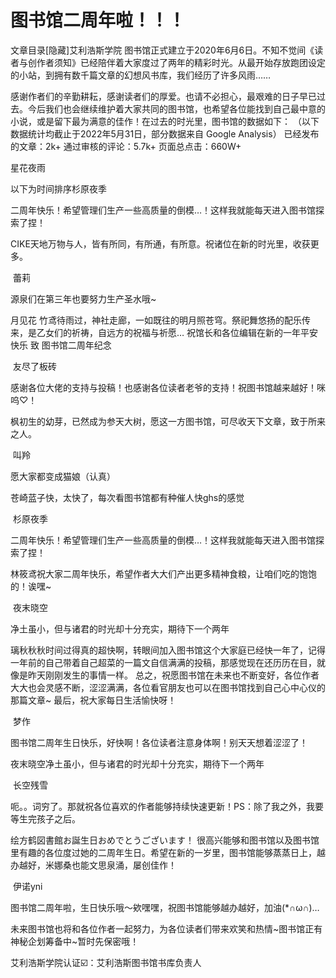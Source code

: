 # 图书馆二周年啦！！！

文章目录[隐藏]艾利浩斯学院 图书馆正式建立于2020年6月6日。不知不觉间《读者与创作者须知》已经陪伴着大家度过了两年的精彩时光。从最开始存放跑团设定的小站，到拥有数千篇文章的幻想风书库，我们经历了许多风雨……

感谢作者们的辛勤耕耘，感谢读者们的厚爱。也请不必担心，最艰难的日子早已过去。今后我们也会继续维护着大家共同的图书馆，也希望各位能找到自己最中意的小说，或是留下最为满意的佳作！在过去的时光里，图书馆的数据如下：
（以下数据统计均截止于2022年5月31日，部分数据来自 Google Analysis）
已经发布的文章：2k+
通过审核的评论：5.7k+
页面总点击：660W+

星花夜雨

以下为时间排序杉原夜季

二周年快乐！希望管理们生产一些高质量的倒模…！这样我就能每天进入图书馆探索了捏！ 

CIKE天地万物与人，皆有所同，有所通，有所意。祝诸位在新的时光里，收获更多。

 蕾莉

源泉们在第三年也要努力生产圣水哦~ 

月见花 竹鸢待雨过，神社走廊，一如既往的明月照苍穹。祭祀舞悠扬的配乐传来，是乙女们的祈祷，自远方的祝福与祈愿…
祝馆长和各位编辑在新的一年平安快乐
致 图书馆二周年纪念

 友尽了板砖

感谢各位大佬的支持与投稿！也感谢各位读者老爷的支持！祝图书馆越来越好！咪呜♡！ 

枫初生的幼芽，已然成为参天大树，愿这一方图书馆，可尽收天下文章，致于所来之人。

 叫羚

愿大家都变成猫娘（认真） 

苍崎蓝子快，太快了，每次看图书馆都有种催人快ghs的感觉

 杉原夜季

二周年快乐！希望管理们生产一些高质量的倒模…！这样我就能每天进入图书馆探索了捏！ 

林筱鸢祝大家二周年快乐，希望作者大大们产出更多精神食粮，让咱们吃的饱饱的！诶嘿~

 夜末晓空

净土虽小，但与诸君的时光却十分充实，期待下一个两年 

璃秋秋秋时间过得真的超快啊，转眼间加入图书馆这个大家庭已经快一年了，记得一年前的自己带着自己超菜的一篇文自信满满的投稿，那感觉现在还历历在目，就像是昨天刚刚发生的事情一样。
总之，祝愿图书馆在未来也不断变好，各位作者大大也会灵感不断，涩涩满满，各位看官朋友也可以在图书馆找到自己心中心仪的那篇文章~
最后，祝大家每日生活愉快呀！

 梦作

图书馆二周年生日快乐，好快啊！各位读者注意身体啊！别天天想着涩涩了！ 

夜末晓空净土虽小，但与诸君的时光却十分充实，期待下一个两年

 长空残雪

呃。。词穷了。那就祝各位喜欢的作者能够持续快速更新！PS：除了我之外，我要等生完孩子之后。 

绘方鹤図書館お誕生日おめでとうございます！
很高兴能够和图书馆以及图书馆里有趣的各位度过她的二周年生日。希望在新的一岁里，图书馆能够蒸蒸日上，越办越好，米娜桑也能文思泉涌，屡创佳作！

 伊诺yni

图书馆二周年啦，生日快乐哦～欸嘿嘿，祝图书馆能够越办越好，加油(*∩ω∩)…

未来图书馆也将和各位作者一起努力，为各位读者们带来欢笑和热情~图书馆正有神秘企划筹备中~暂时先保密哦！

艾利浩斯学院认证☑️：艾利浩斯图书馆书库负责人